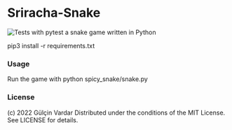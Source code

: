 # Sriracha-Snake
![Tests with pytest](https://github.com/krother/stationary_siracha_snake/workflows/Snake/badge.svg)
a snake game written in Python

pip3 install -r requirements.txt


### Usage

Run the game with python spicy_snake/snake.py


### License

(c) 2022 Gülçin Vardar
Distributed under the conditions of the MIT License. See LICENSE for details.
